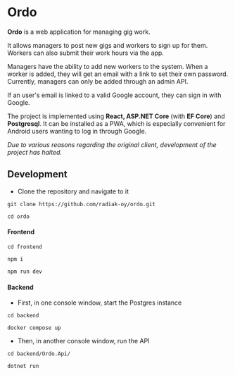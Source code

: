 # Ordo

**Ordo** is a web application for managing gig work.

It allows managers to post new gigs and workers to sign up for them. Workers can also submit their work hours via the app.

Managers have the ability to add new workers to the system. When a worker is added, they will get an email with a link to set their own password. Currently, managers can only be added through an admin API.

If an user's email is linked to a valid Google account, they can sign in with Google.

The project is implemented using **React, ASP.NET Core** (with **EF Core**) and **Postgresql**. It can be installed as a PWA, which is especially convenient for Android users wanting to log in through Google.

_Due to various reasons regarding the original client, development of the project has halted._

## Development

- Clone the repository and navigate to it

```
git clone https://github.com/radiak-oy/ordo.git
```

```
cd ordo
```

#### Frontend

```
cd frontend
```

```
npm i
```

```
npm run dev
```

#### Backend

- First, in one console window, start the Postgres instance

```
cd backend
```

```
docker compose up
```

- Then, in another console window, run the API

```
cd backend/Ordo.Api/
```

```
dotnet run
```
